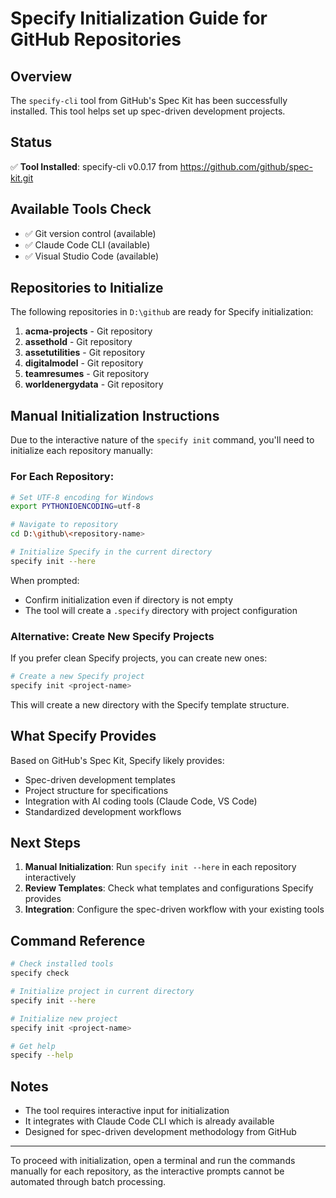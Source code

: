 # Specify Initialization Guide for GitHub Repositories

## Overview
The `specify-cli` tool from GitHub's Spec Kit has been successfully installed. This tool helps set up spec-driven development projects.

## Status
✅ **Tool Installed**: specify-cli v0.0.17 from https://github.com/github/spec-kit.git

## Available Tools Check
- ✅ Git version control (available)
- ✅ Claude Code CLI (available)
- ✅ Visual Studio Code (available)

## Repositories to Initialize
The following repositories in `D:\github` are ready for Specify initialization:

1. **acma-projects** - Git repository
2. **assethold** - Git repository
3. **assetutilities** - Git repository
4. **digitalmodel** - Git repository
5. **teamresumes** - Git repository
6. **worldenergydata** - Git repository

## Manual Initialization Instructions

Due to the interactive nature of the `specify init` command, you'll need to initialize each repository manually:

### For Each Repository:

```bash
# Set UTF-8 encoding for Windows
export PYTHONIOENCODING=utf-8

# Navigate to repository
cd D:\github\<repository-name>

# Initialize Specify in the current directory
specify init --here
```

When prompted:
- Confirm initialization even if directory is not empty
- The tool will create a `.specify` directory with project configuration

### Alternative: Create New Specify Projects

If you prefer clean Specify projects, you can create new ones:

```bash
# Create a new Specify project
specify init <project-name>
```

This will create a new directory with the Specify template structure.

## What Specify Provides

Based on GitHub's Spec Kit, Specify likely provides:
- Spec-driven development templates
- Project structure for specifications
- Integration with AI coding tools (Claude Code, VS Code)
- Standardized development workflows

## Next Steps

1. **Manual Initialization**: Run `specify init --here` in each repository interactively
2. **Review Templates**: Check what templates and configurations Specify provides
3. **Integration**: Configure the spec-driven workflow with your existing tools

## Command Reference

```bash
# Check installed tools
specify check

# Initialize project in current directory
specify init --here

# Initialize new project
specify init <project-name>

# Get help
specify --help
```

## Notes

- The tool requires interactive input for initialization
- It integrates with Claude Code CLI which is already available
- Designed for spec-driven development methodology from GitHub

---

To proceed with initialization, open a terminal and run the commands manually for each repository, as the interactive prompts cannot be automated through batch processing.